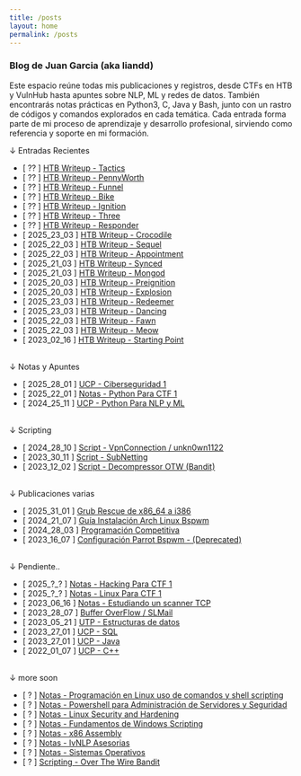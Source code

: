 ```yaml
---
title: /posts
layout: home
permalink: /posts
---
```


### Blog de Juan Garcia (aka liandd)

Este espacio reúne todas mis publicaciones y registros, desde CTFs en HTB y VulnHub hasta apuntes sobre NLP, ML y redes de datos. También encontrarás notas prácticas en Python3, C, Java y Bash, junto con un rastro de códigos y comandos explorados en cada temática.
Cada entrada forma parte de mi proceso de aprendizaje y desarrollo profesional, sirviendo como referencia y soporte en mi formación.

<p class="beb">↓ Entradas Recientes</p>

- [ ?? ] <a  href="">HTB Writeup - Tactics</a>
- [ ?? ] <a  href="">HTB Writeup - PennyWorth</a>
- [ ?? ] <a  href="">HTB Writeup - Funnel</a>
- [ ?? ] <a  href="">HTB Writeup - Bike</a>
- [ ?? ] <a  href="">HTB Writeup - Ignition</a>
- [ ?? ] <a  href="">HTB Writeup - Three</a>
- [ ?? ] <a  href="">HTB Writeup - Responder</a>
- [ 2025_23_03 ] <a  href="\startingPointHTB.html#crocodile">HTB Writeup - Crocodile</a>
- [ 2025_22_03 ] <a  href="\startingPointHTB.html#sequel">HTB Writeup - Sequel</a>
- [ 2025_22_03 ] <a  href="\startingPointHTB.html#appointment">HTB Writeup - Appointment</a>
- [ 2025_21_03 ] <a  href="\Synced.html">HTB Writeup - Synced</a>
- [ 2025_21_03 ] <a  href="\Mongod.html">HTB Writeup - Mongod</a>
- [ 2025_20_03 ] <a  href="\Preignition.html">HTB Writeup - Preignition</a>
- [ 2025_20_03 ] <a  href="\Explosion.html">HTB Writeup - Explosion</a>
- [ 2025_23_03 ] <a  href="\startingPointHTB.html#redeemer">HTB Writeup - Redeemer</a>
- [ 2025_23_03 ] <a  href="\startingPointHTB.html#dancing">HTB Writeup - Dancing</a>
- [ 2025_22_03 ] <a  href="\startingPointHTB.html#fawn">HTB Writeup - Fawn</a>
- [ 2025_22_03 ] <a  href="\startingPointHTB.html#meow">HTB Writeup - Meow</a>
- [ 2023_02_16 ] <a  href="\startingPointHTB.html">HTB Writeup - Starting Point</a>
<br><br>
<p class="beb">↓ Notas y Apuntes</p>

- [ 2025_28_01 ] <a  href="\ciberseguridadUcp.html">UCP - Ciberseguridad 1</a>
- [ 2025_22_01 ] <a  href="\pythonOfensivo.html">Notas - Python Para CTF 1</a>
- [ 2024_25_11 ] <a  href="\nlp.html">UCP - Python Para NLP y ML</a>
<br><br>
<p class="beb">↓ Scripting</p>

- [ 2024_28_10 ] <a  href="\vpnScript.html">Script - VpnConnection / unkn0wn1122</a>
- [ 2023_30_11 ] <a  href="\calcularSubnet.html">Script - SubNetting</a>
- [ 2023_12_02 ] <a  href="\decompressor.html">Script - Decompressor OTW (Bandit)</a>
<br><br>
<p class="beb">↓ Publicaciones varias</p>

- [ 2025_31_01 ] <a  href="\grubRescue.html">Grub Rescue de x86_64 a i386</a>
- [ 2024_21_07 ] <a  href="\guiaArch.html">Guía Instalación Arch Linux Bspwm</a>
- [ 2024_28_03 ] <a  href="\programacionCompetitiva.html">Programación Competitiva</a>
- [ 2023_16_07 ] <a  href="\dotfiles.html">Configuración Parrot Bspwm - (Deprecated)</a>
<br><br>
<p class="beb">↓ Pendiente..</p>

- [ 2025_?_? ] <a  href="">Notas - Hacking Para CTF 1</a>
- [ 2025_?_? ] <a  href="">Notas - Linux Para CTF 1</a>
- [ 2023_06_16 ] <a  href="\scannerSh.html">Notas - Estudiando un scanner TCP</a>
- [ 2023_28_07 ] <a  href="\bufferOverflow_1er_Practica">Buffer OverFlow / SLMail</a>
- [ 2023_05_21 ] <a  href="">UTP - Estructuras de datos</a>
- [ 2023_27_01 ] <a  href="">UCP - SQL</a>
- [ 2023_27_01 ] <a  href="">UCP - Java</a>
- [ 2022_01_07 ] <a  href="\c_programacionEstructurada.html">UCP - C++</a> 
<br><br>
<p class="beb">↓ more soon</p>

- [ ? ] <a  href="">Notas - Programación en Linux uso de comandos y shell scripting</a>
- [ ? ] <a  href="">Notas - Powershell para Administración de Servidores y Seguridad</a>
- [ ? ] <a  href="">Notas - Linux Security and Hardening</a>
- [ ? ] <a  href="">Notas - Fundamentos de Windows Scripting</a>
- [ ? ] <a  href="">Notas - x86 Assembly</a>
- [ ? ] <a  href="">Notas - IvNLP Asesorias</a>
- [ ? ] <a  href="">Notas - Sistemas Operativos</a>
- [ ? ] <a  href="">Scripting - Over The Wire Bandit</a>
